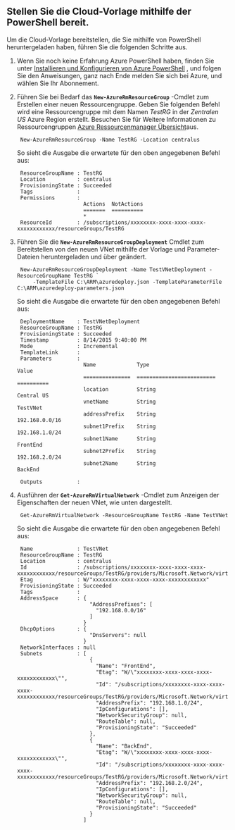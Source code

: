 ## <a name="deploy-the-arm-template-by-using-powershell"></a>Stellen Sie die Cloud-Vorlage mithilfe der PowerShell bereit.

Um die Cloud-Vorlage bereitstellen, die Sie mithilfe von PowerShell heruntergeladen haben, führen Sie die folgenden Schritte aus.

1. Wenn Sie noch keine Erfahrung Azure PowerShell haben, finden Sie unter [Installieren und Konfigurieren von Azure PowerShell](../articles/powershell-install-configure.md) , und folgen Sie den Anweisungen, ganz nach Ende melden Sie sich bei Azure, und wählen Sie Ihr Abonnement.

3. Führen Sie bei Bedarf das **`New-AzureRmResourceGroup`** -Cmdlet zum Erstellen einer neuen Ressourcengruppe. Geben Sie folgenden Befehl wird eine Ressourcengruppe mit dem Namen *TestRG* in der *Zentralen US* Azure Region erstellt. Besuchen Sie für Weitere Informationen zu Ressourcengruppen [Azure Ressourcenmanager Übersicht](../articles/resource-group-overview.md)aus.

        New-AzureRmResourceGroup -Name TestRG -Location centralus
        
    So sieht die Ausgabe die erwartete für den oben angegebenen Befehl aus:

        ResourceGroupName : TestRG
        Location          : centralus
        ProvisioningState : Succeeded
        Tags              :
        Permissions       :
                            Actions  NotActions
                            =======  ==========
                            *
        ResourceId        : /subscriptions/xxxxxxxx-xxxx-xxxx-xxxx-xxxxxxxxxxxx/resourceGroups/TestRG

4. Führen Sie die **`New-AzureRmResourceGroupDeployment`** Cmdlet zum Bereitstellen von den neuen VNet mithilfe der Vorlage und Parameter-Dateien heruntergeladen und über geändert.

        New-AzureRmResourceGroupDeployment -Name TestVNetDeployment -ResourceGroupName TestRG `
            -TemplateFile C:\ARM\azuredeploy.json -TemplateParameterFile C:\ARM\azuredeploy-parameters.json
            
    So sieht die Ausgabe die erwartete für den oben angegebenen Befehl aus:
        
        DeploymentName    : TestVNetDeployment
        ResourceGroupName : TestRG
        ProvisioningState : Succeeded
        Timestamp         : 8/14/2015 9:40:00 PM
        Mode              : Incremental
        TemplateLink      :
        Parameters        :
                            Name             Type                       Value
                            ===============  =========================  ==========
                            location         String                     Central US
                            vnetName         String                     TestVNet
                            addressPrefix    String                     192.168.0.0/16
                            subnet1Prefix    String                     192.168.1.0/24
                            subnet1Name      String                     FrontEnd
                            subnet2Prefix    String                     192.168.2.0/24
                            subnet2Name      String                     BackEnd
        
        Outputs           :

5. Ausführen der **`Get-AzureRmVirtualNetwork`** -Cmdlet zum Anzeigen der Eigenschaften der neuen VNet, wie unten dargestellt.


        Get-AzureRmVirtualNetwork -ResourceGroupName TestRG -Name TestVNet
        
    So sieht die Ausgabe die erwartete für den oben angegebenen Befehl aus:
        
        Name              : TestVNet
        ResourceGroupName : TestRG
        Location          : centralus
        Id                : /subscriptions/xxxxxxxx-xxxx-xxxx-xxxx-xxxxxxxxxxxx/resourceGroups/TestRG/providers/Microsoft.Network/virtualNetworks/TestVNet
        Etag              : W/"xxxxxxxx-xxxx-xxxx-xxxx-xxxxxxxxxxxx"
        ProvisioningState : Succeeded
        Tags              :
        AddressSpace      : {
                              "AddressPrefixes": [
                                "192.168.0.0/16"
                              ]
                            }
        DhcpOptions       : {
                              "DnsServers": null
                            }
        NetworkInterfaces : null
        Subnets           : [
                              {
                                "Name": "FrontEnd",
                                "Etag": "W/\"xxxxxxxx-xxxx-xxxx-xxxx-xxxxxxxxxxxx\"",
                                "Id": "/subscriptions/xxxxxxxx-xxxx-xxxx-xxxx-xxxxxxxxxxxx/resourceGroups/TestRG/providers/Microsoft.Network/virtualNetworks/TestVNet/subnets/FrontEnd",
                                "AddressPrefix": "192.168.1.0/24",
                                "IpConfigurations": [],
                                "NetworkSecurityGroup": null,
                                "RouteTable": null,
                                "ProvisioningState": "Succeeded"
                              },
                              {
                                "Name": "BackEnd",
                                "Etag": "W/\"xxxxxxxx-xxxx-xxxx-xxxx-xxxxxxxxxxxx\"",
                                "Id": "/subscriptions/xxxxxxxx-xxxx-xxxx-xxxx-xxxxxxxxxxxx/resourceGroups/TestRG/providers/Microsoft.Network/virtualNetworks/TestVNet/subnets/BackEnd",
                                "AddressPrefix": "192.168.2.0/24",
                                "IpConfigurations": [],
                                "NetworkSecurityGroup": null,
                                "RouteTable": null,
                                "ProvisioningState": "Succeeded"
                              }
                            ]